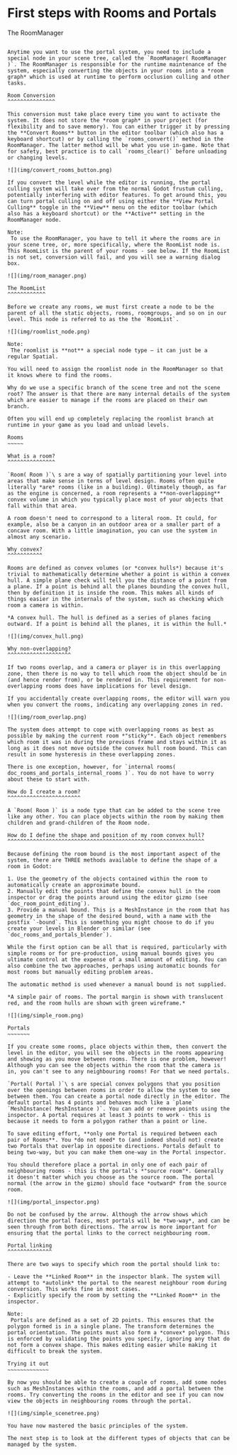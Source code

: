 First steps with Rooms and Portals
==================================

The RoomManager
~~~~~~~~~~~~~~~

Anytime you want to use the portal system, you need to include a special node in your scene tree, called the `RoomManager( RoomManager )`. The RoomManager is responsible for the runtime maintenance of the system, especially converting the objects in your rooms into a *room graph* which is used at runtime to perform occlusion culling and other tasks.

Room Conversion
^^^^^^^^^^^^^^^

This conversion must take place every time you want to activate the system. It does not store the *room graph* in your project (for flexibility and to save memory). You can either trigger it by pressing the **Convert Rooms** button in the editor toolbar (which also has a keyboard shortcut) or by calling the `rooms_convert()` method in the RoomManager. The latter method will be what you use in-game. Note that for safety, best practice is to call `rooms_clear()` before unloading or changing levels.

![](img/convert_rooms_button.png)

If you convert the level while the editor is running, the portal culling system will take over from the normal Godot frustum culling, potentially interfering with editor features. To get around this, you can turn portal culling on and off using either the **View Portal Culling** toggle in the **View** menu on the editor toolbar (which also has a keyboard shortcut) or the **Active** setting in the RoomManager node.

Note:
 To use the RoomManager, you have to tell it where the rooms are in your scene tree, or, more specifically, where the RoomList node is. This RoomList is the parent of your rooms - see below. If the RoomList is not set, conversion will fail, and you will see a warning dialog box.

![](img/room_manager.png)

The RoomList
^^^^^^^^^^^^

Before we create any rooms, we must first create a node to be the parent of all the static objects, rooms, roomgroups, and so on in our level. This node is referred to as the the `RoomList`.

![](img/roomlist_node.png)

Note:
 The roomlist is **not** a special node type – it can just be a regular Spatial.

You will need to assign the roomlist node in the RoomManager so that it knows where to find the rooms.

Why do we use a specific branch of the scene tree and not the scene root? The answer is that there are many internal details of the system which are easier to manage if the rooms are placed on their own branch.

Often you will end up completely replacing the roomlist branch at runtime in your game as you load and unload levels.

Rooms
~~~~~

What is a room?
^^^^^^^^^^^^^^^

`Room( Room )`\ s are a way of spatially partitioning your level into areas that make sense in terms of level design. Rooms often quite literally *are* rooms (like in a building). Ultimately though, as far as the engine is concerned, a room represents a **non-overlapping** convex volume in which you typically place most of your objects that fall within that area.

A room doesn't need to correspond to a literal room. It could, for example, also be a canyon in an outdoor area or a smaller part of a concave room. With a little imagination, you can use the system in almost any scenario.

Why convex?
^^^^^^^^^^^

Rooms are defined as convex volumes (or *convex hulls*) because it's trivial to mathematically determine whether a point is within a convex hull. A simple plane check will tell you the distance of a point from a plane. If a point is behind all the planes bounding the convex hull, then by definition it is inside the room. This makes all kinds of things easier in the internals of the system, such as checking which room a camera is within.

*A convex hull. The hull is defined as a series of planes facing outward. If a point is behind all the planes, it is within the hull.*

![](img/convex_hull.png)

Why non-overlapping?
^^^^^^^^^^^^^^^^^^^^

If two rooms overlap, and a camera or player is in this overlapping zone, then there is no way to tell which room the object should be in (and hence render from), or be rendered in. This requirement for non-overlapping rooms does have implications for level design.

If you accidentally create overlapping rooms, the editor will warn you when you convert the rooms, indicating any overlapping zones in red.

![](img/room_overlap.png)

The system does attempt to cope with overlapping rooms as best as possible by making the current room *"sticky"*. Each object remembers which room it was in during the previous frame and stays within it as long as it does not move outside the convex hull room bound. This can result in some hysteresis in these overlapping zones.

There is one exception, however, for `internal rooms( doc_rooms_and_portals_internal_rooms )`. You do not have to worry about these to start with.

How do I create a room?
^^^^^^^^^^^^^^^^^^^^^^^

A `Room( Room )` is a node type that can be added to the scene tree like any other. You can place objects within the room by making them children and grand-children of the Room node.

How do I define the shape and position of my room convex hull?
^^^^^^^^^^^^^^^^^^^^^^^^^^^^^^^^^^^^^^^^^^^^^^^^^^^^^^^^^^^^^^

Because defining the room bound is the most important aspect of the system, there are THREE methods available to define the shape of a room in Godot:

1. Use the geometry of the objects contained within the room to automatically create an approximate bound.
2. Manually edit the points that define the convex hull in the room inspector or drag the points around using the editor gizmo (see `doc_room_point_editing`).
3. Provide a manual bound. This is a MeshInstance in the room that has geometry in the shape of the desired bound, with a name with the postfix `-bound`. This is something you might choose to do if you create your levels in Blender or similar (see `doc_rooms_and_portals_blender`).

While the first option can be all that is required, particularly with simple rooms or for pre-production, using manual bounds gives you ultimate control at the expense of a small amount of editing. You can also combine the two approaches, perhaps using automatic bounds for most rooms but manually editing problem areas.

The automatic method is used whenever a manual bound is not supplied.

*A simple pair of rooms. The portal margin is shown with translucent red, and the room hulls are shown with green wireframe.*

![](img/simple_room.png)

Portals
~~~~~~~

If you create some rooms, place objects within them, then convert the level in the editor, you will see the objects in the rooms appearing and showing as you move between rooms. There is one problem, however! Although you can see the objects within the room that the camera is in, you can't see to any neighbouring rooms! For that we need portals.

`Portal( Portal )`\ s are special convex polygons that you position over the openings between rooms in order to allow the system to see between them. You can create a portal node directly in the editor. The default portal has 4 points and behaves much like a `plane` `MeshInstance( MeshInstance )`. You can add or remove points using the inspector. A portal requires at least 3 points to work - this is because it needs to form a polygon rather than a point or line.

To save editing effort, **only one Portal is required between each pair of Rooms**. You *do not need* to (and indeed should not) create two Portals that overlap in opposite directions. Portals default to being two-way, but you can make them one-way in the Portal inspector.

You should therefore place a portal in only one of each pair of neighbouring rooms - this is the portal's *"source room"*. Generally it doesn't matter which you choose as the source room. The portal normal (the arrow in the gizmo) should face *outward* from the source room.

![](img/portal_inspector.png)

Do not be confused by the arrow. Although the arrow shows which direction the portal faces, most portals will be *two-way*, and can be seen through from both directions. The arrow is more important for ensuring that the portal links to the correct neighbouring room.

Portal linking
^^^^^^^^^^^^^^

There are two ways to specify which room the portal should link to:

- Leave the **Linked Room** in the inspector blank. The system will attempt to *autolink* the portal to the nearest neighbour room during conversion. This works fine in most cases.
- Explicitly specify the room by setting the **Linked Room** in the inspector.

Note:
 Portals are defined as a set of 2D points. This ensures that the polygon formed is in a single plane. The transform determines the portal orientation. The points must also form a *convex* polygon. This is enforced by validating the points you specify, ignoring any that do not form a convex shape. This makes editing easier while making it difficult to break the system.

Trying it out
~~~~~~~~~~~~~

By now you should be able to create a couple of rooms, add some nodes such as MeshInstances within the rooms, and add a portal between the rooms. Try converting the rooms in the editor and see if you can now view the objects in neighbouring rooms through the portal.

![](img/simple_scenetree.png)

You have now mastered the basic principles of the system.

The next step is to look at the different types of objects that can be managed by the system.
